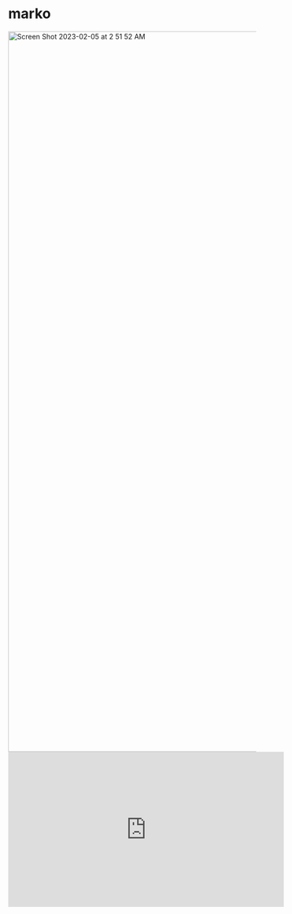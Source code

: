 # marko
<img width="1463" alt="Screen Shot 2023-02-05 at 2 51 52 AM" src="https://user-images.githubusercontent.com/107081345/216809517-e374bef8-da64-4cef-8788-fbc522857ecc.png">
<iframe width="560" height="315" src="https://www.youtube.com/embed/Wx5HHCpHqGs" title="YouTube video player" frameborder="0" allow="accelerometer; autoplay; clipboard-write; encrypted-media; gyroscope; picture-in-picture; web-share" allowfullscreen></iframe>
